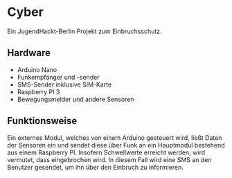 # Cyber
Ein JugendHackt-Berlin Projekt zum Einbruchsschutz.

## Hardware
- Arduino Nano
- Funkempfänger und -sender
- SMS-Sender inklusive SIM-Karte
- Raspberry PI 3
- Bewegungsmelder und andere Sensoren

## Funktionsweise
Ein externes Modul, welches von einem Arduino gesteuert wird, ließt Daten der Sensoren ein und sendet diese über Funk an ein Hauptmodul bestehend aus einem Raspberry PI. Insofern Schwellwerte erreicht werden, wird vermutet, dass eingebrochen wird. In diesem Fall wird eine SMS an den Benutzer gesendet, um ihn über den Einbruch zu informieren.
